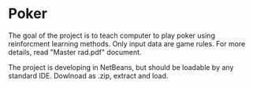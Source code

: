 # Poker
The goal of the project is to teach computer to play poker using reinforcment learning methods. Only input data are game rules. For more details, read "Master rad.pdf" document.

The project is developing in NetBeans, but should be loadable by any standard IDE. Dowlnoad as .zip, extract and load.
